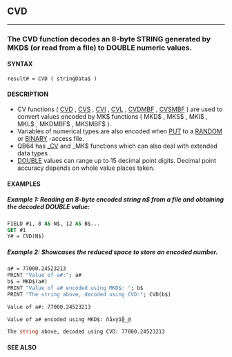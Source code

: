 ## CVD
---

### The CVD function decodes an 8-byte STRING generated by MKD$ (or read from a file) to DOUBLE numeric values.

#### SYNTAX

`result# = CVD ( stringData$ )`

#### DESCRIPTION
* CV functions ( [CVD](./CVD.md) , [CVS](./CVS.md) , [CVI](./CVI.md) , [CVL](./CVL.md) , [CVDMBF](./CVDMBF.md) , [CVSMBF](./CVSMBF.md) ) are used to convert values encoded by MK$ functions ( MKD$ , MKS$ , MKI$ , MKL$ , MKDMBF$ , MKSMBF$ ).
* Variables of numerical types are also encoded when [PUT](./PUT.md) to a [RANDOM](./RANDOM.md) or [BINARY](./BINARY.md) -access file.
* QB64 has [_CV](./_CV.md) and _MK$ functions which can also deal with extended data types .
* [DOUBLE](./DOUBLE.md) values can range up to 15 decimal point digits. Decimal point accuracy depends on whole value places taken.


#### EXAMPLES
##### Example 1: Reading an 8-byte encoded string n$ from a file and obtaining the decoded DOUBLE value:
```vb
FIELD #1, 8 AS N$, 12 AS B$...
GET #1
Y# = CVD(N$)
```
  
##### Example 2: Showcases the reduced space to store an encoded number.
```vb
a# = 77000.24523213
PRINT "Value of a#:"; a#
b$ = MKD$(a#)
PRINT "Value of a# encoded using MKD$: "; b$
PRINT "The string above, decoded using CVD:"; CVD(b$)
```
  
```vb
Value of a#: 77000.24523213

Value of a# encoded using MKD$: ñåxýâ╠‗@

The string above, decoded using CVD: 77000.24523213
```
  


#### SEE ALSO
